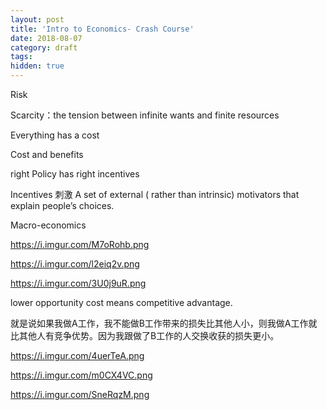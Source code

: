 ```yaml
---
layout: post
title: 'Intro to Economics- Crash Course'
date: 2018-08-07
category: draft
tags: 
hidden: true
---
```


Risk

Scarcity：the tension between infinite wants and finite resources

Everything has a cost

Cost and benefits

right Policy has right incentives

Incentives 刺激
A set of external ( rather than intrinsic) motivators that explain people’s choices.

Macro-economics

https://i.imgur.com/M7oRohb.png

https://i.imgur.com/l2eiq2v.png

https://i.imgur.com/3U0j9uR.png

lower opportunity cost means competitive advantage.

就是说如果我做A工作，我不能做B工作带来的损失比其他人小，则我做A工作就比其他人有竞争优势。因为我跟做了B工作的人交换收获的损失更小。

https://i.imgur.com/4uerTeA.png

https://i.imgur.com/m0CX4VC.png

https://i.imgur.com/SneRqzM.png

